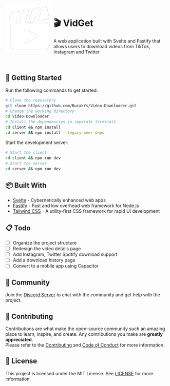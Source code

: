 <img src="./server/public/icon.png" align="left" width="150" height="150" alt="VidGet Logo">

# 🎬 VidGet

A web application built with Svelte and Fastify that allows users to download videos from TikTok, Instagram and Twitter

<br />

## 🚀 Getting Started

Run the following commands to get started:

```bash
# Clone the repository
git clone https://github.com/BurakYs/Video-Downloader.git
# Change the working directory
cd Video-Downloader
# Install the dependencies in seperate terminals
cd client && npm install
cd server && npm install --legacy-peer-deps
```

Start the development server:

```bash
# Start the client
cd client && npm run dev
# Start the server
cd server && npm run dev
```

## 📦 Built With

- [Svelte](https://svelte.dev/) - Cybernetically enhanced web apps
- [Fastify](https://www.fastify.io/) - Fast and low overhead web framework for Node.js
- [Tailwind CSS](https://tailwindcss.com/) - A utility-first CSS framework for rapid UI development

## 📋 Todo
- [ ] Organize the project structure
- [ ] Redesign the video details page
- [ ] Add Instagram, Twitter Spotify download support
- [ ] Add a download history page
- [ ] Convert to a mobile app using Capacitor

## 🤝 Community

Join the [Discord Server](https://discord.gg/z8aBnDa6Xa) to chat with the community and get help with the project.


## 📄 Contributing

Contributions are what make the open-source community such an amazing place to learn, inspire, and create. Any contributions you make are
**greatly appreciated**. \
Please refer to the [Contributing](.github/CONTRIBUTING.md) and [Code of Conduct](.github/CODE_OF_CONDUCT.md)
for more information.

## 📝 License

This project is licensed under the MIT License. See [LICENSE](./LICENSE) for more information.